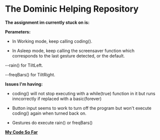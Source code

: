 # The Dominic Helping Repository

**The assignment im currently stuck on is:**

**Perameters:**

- In Working mode, keep calling coding().

- In Asleep mode, keep calling the screensaver function which corresponds to the last gesture detected, or the default.

--rain() for TiltLeft.

--freqBars() for TiltRight.

**Issues I'm having:**

- coding() will not stop executing with a while(true) function in it but runs inncorrectly if replaced with a basic(forever)

- Button input seems to work to turn off the program but won't execute coding() again when turned back on.

- Gestures do execute rain() or freqBars()


**[My Code So Far](combiningPrograms)**
